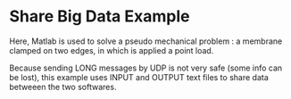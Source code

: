 # Share Big Data Example

Here, Matlab is used to solve a pseudo mechanical problem : a membrane clamped on two edges, in which is applied a point load.

Because sending LONG messages by UDP is not very safe (some info can be lost), this example uses INPUT and OUTPUT text files to share data betweeen the two softwares.
